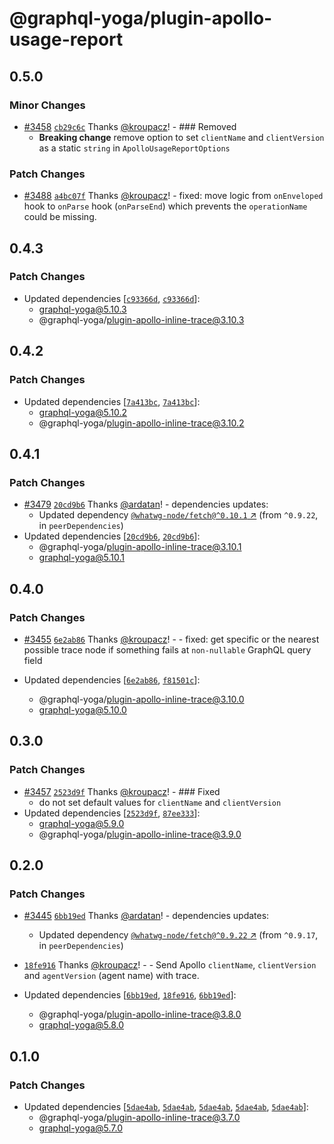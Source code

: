 # @graphql-yoga/plugin-apollo-usage-report

## 0.5.0

### Minor Changes

- [#3458](https://github.com/dotansimha/graphql-yoga/pull/3458)
  [`cb29c6c`](https://github.com/dotansimha/graphql-yoga/commit/cb29c6c03c83b552a39c3d5a4d2c1de2a9df4bee)
  Thanks [@kroupacz](https://github.com/kroupacz)! - ### Removed
  - **Breaking change** remove option to set `clientName` and `clientVersion` as a static `string`
    in `ApolloUsageReportOptions`

### Patch Changes

- [#3488](https://github.com/dotansimha/graphql-yoga/pull/3488)
  [`a4bc07f`](https://github.com/dotansimha/graphql-yoga/commit/a4bc07ff0120e8f817dd0efec575c1f35021e264)
  Thanks [@kroupacz](https://github.com/kroupacz)! - fixed: move logic from `onEnveloped` hook to
  `onParse` hook (`onParseEnd`) which prevents the `operationName` could be missing.

## 0.4.3

### Patch Changes

- Updated dependencies
  [[`c93366d`](https://github.com/dotansimha/graphql-yoga/commit/c93366df8b4a2edd209d1eb94d989eaba3b7031b),
  [`c93366d`](https://github.com/dotansimha/graphql-yoga/commit/c93366df8b4a2edd209d1eb94d989eaba3b7031b)]:
  - graphql-yoga@5.10.3
  - @graphql-yoga/plugin-apollo-inline-trace@3.10.3

## 0.4.2

### Patch Changes

- Updated dependencies
  [[`7a413bc`](https://github.com/dotansimha/graphql-yoga/commit/7a413bc4fac839fbdc4fbb3cd5241c7828b2f6da),
  [`7a413bc`](https://github.com/dotansimha/graphql-yoga/commit/7a413bc4fac839fbdc4fbb3cd5241c7828b2f6da)]:
  - graphql-yoga@5.10.2
  - @graphql-yoga/plugin-apollo-inline-trace@3.10.2

## 0.4.1

### Patch Changes

- [#3479](https://github.com/dotansimha/graphql-yoga/pull/3479)
  [`20cd9b6`](https://github.com/dotansimha/graphql-yoga/commit/20cd9b6cd58b507580e3d39621eb3dbc2ca4e781)
  Thanks [@ardatan](https://github.com/ardatan)! - dependencies updates:
  - Updated dependency
    [`@whatwg-node/fetch@^0.10.1` ↗︎](https://www.npmjs.com/package/@whatwg-node/fetch/v/0.10.1)
    (from `^0.9.22`, in `peerDependencies`)
- Updated dependencies
  [[`20cd9b6`](https://github.com/dotansimha/graphql-yoga/commit/20cd9b6cd58b507580e3d39621eb3dbc2ca4e781),
  [`20cd9b6`](https://github.com/dotansimha/graphql-yoga/commit/20cd9b6cd58b507580e3d39621eb3dbc2ca4e781)]:
  - @graphql-yoga/plugin-apollo-inline-trace@3.10.1
  - graphql-yoga@5.10.1

## 0.4.0

### Patch Changes

- [#3455](https://github.com/dotansimha/graphql-yoga/pull/3455)
  [`6e2ab86`](https://github.com/dotansimha/graphql-yoga/commit/6e2ab86060b4e88f8ab80b8b8c7c844c866bb5a0)
  Thanks [@kroupacz](https://github.com/kroupacz)! - - fixed: get specific or the nearest possible
  trace node if something fails at `non-nullable` GraphQL query field

- Updated dependencies
  [[`6e2ab86`](https://github.com/dotansimha/graphql-yoga/commit/6e2ab86060b4e88f8ab80b8b8c7c844c866bb5a0),
  [`f81501c`](https://github.com/dotansimha/graphql-yoga/commit/f81501c70213330323a1d6ee9d45b3206af3675f)]:
  - @graphql-yoga/plugin-apollo-inline-trace@3.10.0
  - graphql-yoga@5.10.0

## 0.3.0

### Patch Changes

- [#3457](https://github.com/dotansimha/graphql-yoga/pull/3457)
  [`2523d9f`](https://github.com/dotansimha/graphql-yoga/commit/2523d9fa954b82e11412918aab2ae6fe7e7611d6)
  Thanks [@kroupacz](https://github.com/kroupacz)! - ### Fixed
  - do not set default values for `clientName` and `clientVersion`
- Updated dependencies
  [[`2523d9f`](https://github.com/dotansimha/graphql-yoga/commit/2523d9fa954b82e11412918aab2ae6fe7e7611d6),
  [`87ee333`](https://github.com/dotansimha/graphql-yoga/commit/87ee333724c0c6e0b9f72aa50e38a0a8a080593f)]:
  - graphql-yoga@5.9.0
  - @graphql-yoga/plugin-apollo-inline-trace@3.9.0

## 0.2.0

### Patch Changes

- [#3445](https://github.com/dotansimha/graphql-yoga/pull/3445)
  [`6bb19ed`](https://github.com/dotansimha/graphql-yoga/commit/6bb19edf5b103d6d9b6088e2e22cfa71a85f26f7)
  Thanks [@ardatan](https://github.com/ardatan)! - dependencies updates:

  - Updated dependency
    [`@whatwg-node/fetch@^0.9.22` ↗︎](https://www.npmjs.com/package/@whatwg-node/fetch/v/0.9.22)
    (from `^0.9.17`, in `peerDependencies`)

- [`18fe916`](https://github.com/dotansimha/graphql-yoga/commit/18fe916853fc6192b8b2a607f91b67f3a7cae7bc)
  Thanks [@kroupacz](https://github.com/kroupacz)! - - Send Apollo `clientName`, `clientVersion` and
  `agentVersion` (agent name) with trace.

- Updated dependencies
  [[`6bb19ed`](https://github.com/dotansimha/graphql-yoga/commit/6bb19edf5b103d6d9b6088e2e22cfa71a85f26f7),
  [`18fe916`](https://github.com/dotansimha/graphql-yoga/commit/18fe916853fc6192b8b2a607f91b67f3a7cae7bc),
  [`6bb19ed`](https://github.com/dotansimha/graphql-yoga/commit/6bb19edf5b103d6d9b6088e2e22cfa71a85f26f7)]:
  - @graphql-yoga/plugin-apollo-inline-trace@3.8.0
  - graphql-yoga@5.8.0

## 0.1.0

### Patch Changes

- Updated dependencies
  [[`5dae4ab`](https://github.com/dotansimha/graphql-yoga/commit/5dae4abeb6a4aa82f396a19d31d0155fe10bc752),
  [`5dae4ab`](https://github.com/dotansimha/graphql-yoga/commit/5dae4abeb6a4aa82f396a19d31d0155fe10bc752),
  [`5dae4ab`](https://github.com/dotansimha/graphql-yoga/commit/5dae4abeb6a4aa82f396a19d31d0155fe10bc752),
  [`5dae4ab`](https://github.com/dotansimha/graphql-yoga/commit/5dae4abeb6a4aa82f396a19d31d0155fe10bc752),
  [`5dae4ab`](https://github.com/dotansimha/graphql-yoga/commit/5dae4abeb6a4aa82f396a19d31d0155fe10bc752)]:
  - @graphql-yoga/plugin-apollo-inline-trace@3.7.0
  - graphql-yoga@5.7.0
